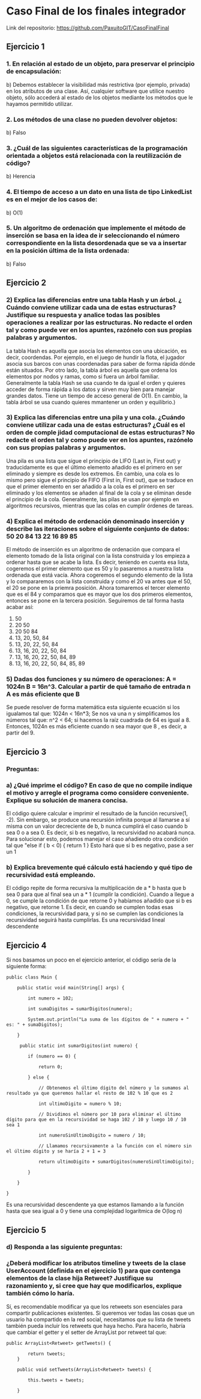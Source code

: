 # Caso Final de los finales integrador

Link del repositorio: https://github.com/PaxuitoGIT/CasoFinalFinal

## Ejercicio 1

### 1. En relación al estado de un objeto, para preservar el principio de encapsulación:

b) Debemos establecer la visibilidad más restrictiva (por ejemplo, privada) en los atributos de una clase. Así, cualquier software que utilice nuestro objeto, sólo accederá al estado de los objetos mediante los métodos que le hayamos permitido utilizar.

### 2. Los métodos de una clase no pueden devolver objetos:

b) Falso

### 3. ¿Cuál de las siguientes características de la programación orientada a objetos está relacionada con la reutilización de código?

b) Herencia

### 4. El tiempo de acceso a un dato en una lista de tipo LinkedList es en el mejor de los casos de:

b) O(1)

### 5. Un algoritmo de ordenación que implemente el método de inserción se basa en la idea de ir seleccionando el número correspondiente en la lista desordenada que se va a insertar en la posición última de la lista ordenada:

b) Falso

## Ejercicio 2

### 2) Explica las diferencias entre una tabla Hash y un árbol. ¿ Cuándo conviene utilizar cada una de estas estructuras? Justifique su respuesta y analice todas las posibles operaciones a realizar por las estructuras. No redacte el orden tal y como puede ver en los apuntes, razónelo con sus propias palabras y argumentos.

La tabla Hash es aquella que asocia los elementos con una ubicación, es decir, coordendas. Por ejemplo, en el juego de hundir la flota, el jugador asocia sus barcos con unas coordenadas para saber de forma rápida dónde están situados.
Por otro lado, la tabla árbol es aquella que ordena los elementos por nodos y ramas, como si fuera un árbol familiar. 
Generalmente la tabla Hash se usa cuando te da igual el orden y quieres acceder de forma rápida a los datos y sirven muy bien para manejar grandes datos. Tiene un tiempo de acceso general de O(1). En cambio, la tabla árbol se usa cuando quieres mmantener un orden y equilibrio.)

### 3) Explica las diferencias entre una pila y una cola. ¿Cuándo conviene utilizar cada una de estas estructuras? ¿Cuál es el orden de comple jidad computacional de estas estructuras? No redacte el orden tal y como puede ver en los apuntes, razónelo con sus propias palabras y argumentos.

Una pila es una lista que sigue el principio de LIFO (Last in, First out) y traducidamente es que el último elemento añadido es el primero en ser eliminado y siempre es desde los extremos. 
En cambio, una cola es lo mismo pero sigue el principio de FIFO (First in, First out), que se traduce en que el primer elemento en ser añadido a la cola es el primero en ser eliminado y los elementos se añaden al final de la cola y se eliminan desde el principio de la cola.
Generalmente, las pilas se usan por ejemplo en algoritmos recursivos, mientras que las colas en cumplir órdenes de tareas.

### 4) Explica el método de ordenación denominado inserción y describe las iteraciones sobre el siguiente conjunto de datos: 50 20 84 13 22 16 89 85

El método de inserción es un algoritmo de ordenación que compara el elemento tomado de la lista original con la lista construida y los empieza a ordenar hasta que se acabe la lista. 
Es decir, teniendo en cuenta esa lista, cogeremos el primer elemento que es 50 y lo pasaremos a nuestra lista ordenada que está vacía. Ahora cogeremos el segundo elemento de la lista y lo compararemos con la lista construida y como el 20 va antes que el 50, el 20 se pone en la priemra posición.
Ahora tomaremos el tercer elemento que es el 84 y comparamos que es mayor que los dos primeros elementos, entonces se pone en la tercera posición. Seguiremos de tal forma hasta acabar así:
1. 50
2. 20 50
3. 20 50 84
4. 13, 20, 50, 84
5. 13, 20, 22, 50, 84
6. 13, 16, 20, 22, 50, 84
7. 13, 16, 20, 22, 50, 84, 89
8. 13, 16, 20, 22, 50, 84, 85, 89

### 5) Dadas dos funciones y su número de operaciones: A = 1024n B = 16n^3. Calcular a partir de qué tamaño de entrada n A es más eficiente que B

Se puede resolver de forma matemática esta siguiente ecuación si los igualamos tal que:  1024n < 16n*3; Se nos va una n y simplificamos los números tal que: n^2 < 64; si hacemos la raíz cuadrada de 64 es igual a 8.
Entonces, 1024n es más eficiente cuando n sea mayor que 8 , es decir, a partir del 9.

## Ejercicio 3

### Preguntas:

### a) ¿Qué imprime el código? En caso de que no compile indique el motivo y arregle el programa como considere conveniente. Explique su solución de manera concisa.

El código quiere calcular e imprimir el resultado de la función recursive(1, -2). Sin embargo, se produce una recursión infinita porque al llamarse a sí misma con un valor decreciente de b, b nunca cumplirá el caso cuando b sea 0 o a sea 0. 
Es decir, si b es negativo, la recursividad no acabará nunca.
Para solucionar esto, podemos manejar el caso añadiendo otra condición tal que "else if ( b < 0) { return 1 } Esto hará que si b es negativo, pase a ser un 1

### b) Explica brevemente qué cálculo está haciendo y qué tipo de recursividad está empleando.
El código repite de forma recursiva la multiplicación de a * b hasta que b sea 0 para que al final sea un a * 1 (cumplir la condición). Cuando a llegue a 0, se cumple la condición de que retorne 0 y habíamos añadido que si b es negativo, que retorne 1.
Es decir, en cuando se cumplen todas esas condiciones, la recursividad para, y si no se cumplen las condiciones la recursividad seguirá hasta cumplirlas. Es una recursividad lineal descendente

## Ejercicio 4

Si nos basamos un poco en el ejercicio anterior, el código sería de la siguiente forma:
```
public class Main {

    public static void main(String[] args) {
    
        int numero = 102;
        
        int sumaDigitos = sumarDigitos(numero);
        
        System.out.println("La suma de los dígitos de " + numero + " es: " + sumaDigitos);
        
    }
    
     public static int sumarDigitos(int numero) {
     
        if (numero == 0) {
        
            return 0;
            
        } else {
        
            // Obtenemos el último dígito del número y lo sumamos al resultado ya que queremos hallar el resto de 102 % 10 que es 2
            
            int ultimoDigito = numero % 10;
            
            // Dividimos el número por 10 para eliminar el último dígito para que en la recursividad se haga 102 / 10 y luego 10 / 10 sea 1 
            
            int numeroSinUltimoDigito = numero / 10;
            
            // Llamamos recursivamente a la función con el número sin el último dígito y se haría 2 + 1 = 3
            
            return ultimoDigito + sumarDigitos(numeroSinUltimoDigito);
            
        }
        
    }
    
}
```
Es una recursividad descendente ya que estamos llamando a la función hasta que sea igual a 0 y tiene una complejidad logarítmica de O(log n)

## Ejercicio 5

### d) Responda a las siguiente preguntas:

### ¿Deberá modificar los atributos timeline y tweets de la clase UserAccount (definida en el ejercicio 1) para que contenga elementos de la clase hija Retweet? Justifique su razonamiento y, si cree que hay que modificarlos, explique también cómo lo haría.

Sí, es recomendable modificar ya que los retweets son esenciales para compartir publicaciones existentes. Si queremos ver todas las cosas que un usuario ha compartido en la red social, necesitamos que su lista de tweets también pueda incluir los retweets que haya hecho. Para hacerlo, habría que cambiar el getter y el setter de ArrayList<Tweet> por retweet tal que: 
```
public ArrayList<Retweet> getTweets() {

        return tweets;
    }

    public void setTweets(ArrayList<Retweet> tweets) {
    
        this.tweets = tweets;
        
    }
```

